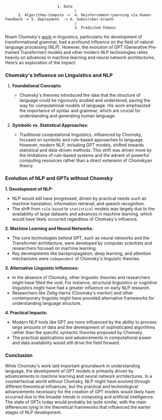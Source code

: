                             1. Data
                                    \
          2. Algorithms-Compute ->  4. Reinforcement-Learning via Human-Feedback -> 5. Deployment  -> 6. Subscriber-Growth
                                    /
                                    3. Predicted-Tokens


Noam Chomsky's [work](README.md) in linguistics, particularly his development of transformational grammar, had a profound influence on the field of natural language processing (NLP). However, the evolution of GPT (Generative Pre-trained Transformer) models and other modern NLP technologies relies heavily on advances in machine learning and neural network architectures. Here’s an exploration of the impact:

### Chomsky's Influence on Linguistics and NLP

1. **Foundational Concepts:**
   - Chomsky's theories introduced the idea that the structure of language could be rigorously studied and understood, paving the way for computational models of language. His work emphasized the importance of syntax and grammar, which are crucial for understanding and generating human language.

2. **Symbolic vs. Statistical Approaches:**
   - Traditional computational linguistics, influenced by Chomsky, focused on symbolic and rule-based approaches to language. However, modern NLP, including GPT models, shifted towards statistical and data-driven methods. This shift was driven more by the limitations of rule-based systems and the advent of powerful computing resources rather than a direct extension of Chomskyan theory.

### Evolution of NLP and GPTs without Chomsky

**1. Development of NLP:**
   - NLP would still have progressed, driven by practical needs such as machine translation, information retrieval, and speech recognition.
   - The shift from `rule-based` to `statistical` models was largely due to the availability of large datasets and advances in machine learning, which would have likely occurred regardless of Chomsky's influence.

**2. Machine Learning and Neural Networks:**
   - The core technologies behind GPT, such as neural networks and the Transformer architecture, were developed by computer scientists and researchers focused on machine learning.
   - Key developments like backpropagation, deep learning, and attention mechanisms were `independent` of Chomsky's linguistic theories.

**3. Alternative Linguistic Influences:**
   - In the absence of Chomsky, other linguistic theories and researchers might have filled the void. For instance, structural linguistics or cognitive linguistics might have had a greater influence on early NLP research.
   - Researchers like Zellig Harris (Chomsky's mentor) and other contemporary linguists might have provided alternative frameworks for understanding language structure.

**4. Practical Impacts:**
   - Modern NLP tools like GPT are more influenced by the ability to process large amounts of data and the development of sophisticated algorithms rather than the specific syntactic theories proposed by Chomsky.
   - The practical applications and advancements in computational power and data availability would still drive the field forward.

### Conclusion

While Chomsky's work laid important groundwork in understanding language, the development of GPT models is primarily driven by advancements in machine learning and neural network architectures. In a counterfactual world without Chomsky, NLP might have evolved through different theoretical influences, but the practical and technological advancements necessary for the creation of GPT models would likely have occurred due to the broader trends in computing and artificial intelligence. The state of GPTs today would probably be quite similar, with the main differences lying in the theoretical frameworks that influenced the earlier stages of NLP development.
